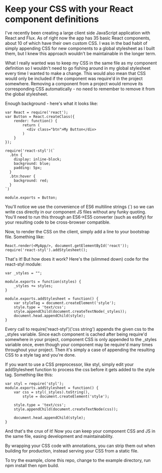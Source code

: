 # Keep your CSS with your React component definitions

I've recently been creating a large client side JavaScript application with React and Flux. As of right now the app has 35 basic React components, about 10 of which have their own custom CSS. I was in the bad habit of simply appending CSS for new components to a global stylesheet as I built them, but I knew this approach wouldn't be maintainable in the longer term.

What I really wanted was to keep my CSS in the same file as my component definition so I wouldn't need to go fishing around in my global stylesheet every time I wanted to make a change. This would also mean that CSS would only be included if the component was require'd in the project somewhere. Removing a component from a project would remove its corresponding CSS automatically - no need to remember to remove it from the global stylesheet.

Enough background - here's what it looks like:

    var React = require('react');
    var Button = React.createClass({
        render: function() {
            return (
              <div class="btn">My Button</div>
            )
        }
    });

    require('react-styl')(`
      .btn {
        display: inline-block;
        background: blue;
        padding: 5px;
      }
      .btn:hover {
        background: red;
      }
    `)

    module.exports = Button;

You'll notice we use the convenience of ES6 multiline strings (`) so we can write css directly in our component JS files without any funky quoting. You'll need to run this through an ES6->ES5 converter (such as es6ify) for your resulting code to be cross-browser compatible.

Now, to render the CSS on the client, simply add a line to your bootstrap file. Something like:

    React.render(<MyApp/>, document.getElementById('react'));
    require('react-styl').addStylesheet();

That's it! But how does it work? Here's the (slimmed down) code for the react-styl module:

    var _styles = "";

    module.exports = function(styles) {
        _styles += styles;
    }

    module.exports.addStylesheet = function() {
        var styleTag = document.createElement('style');
        style.type = 'text/css';
        style.appendChild(document.createTextNode(_styles));
        document.head.appendChild(style);
    }

Every call to require('react-styl')('css string') appends the given css to the _styles variable. Since each component is cached after being require'd somewhere in your project, component CSS is only appended to the _styles variable once, even though your component may be require'd many times throughout your project. Then it's simply a case of appending the resulting CSS to a style tag and you're done.

If you want to use a CSS preprocessor, like styl, simply edit your addStylesheet function to process the css before it gets added to the style tag. Something like this:

    var styl = require('styl');
    module.exports.addStylesheet = function() {
        var css = styl(_styles).toString(),
            style = document.createElement('style');

        style.type = 'text/css';
        style.appendChild(document.createTextNode(css));

        document.head.appendChild(style);
    }

And that's the crux of it! Now you can keep your component CSS and JS in the same file, easing development and maintainability.

By wrapping your CSS code with annotations, you can strip them out when building for production, instead serving your CSS from a static file.

To try the example, clone this repo, change to the example directory, run npm install then npm build.
